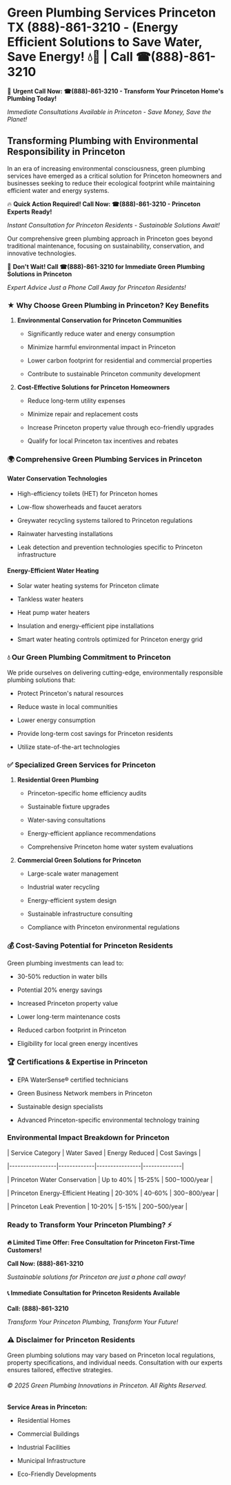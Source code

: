 # Green Plumbing Services Princeton TX (888)-861-3210 - (Energy Efficient Solutions to Save Water, Save Energy! 💧🌿 | Call ☎(888)-861-3210

🚨 **Urgent Call Now: ☎(888)-861-3210 - Transform Your Princeton Home's Plumbing Today!**
*Immediate Consultations Available in Princeton - Save Money, Save the Planet!*

## Transforming Plumbing with Environmental Responsibility in Princeton

In an era of increasing environmental consciousness, green plumbing services have emerged as a critical solution for Princeton homeowners and businesses seeking to reduce their ecological footprint while maintaining efficient water and energy systems. 

🔥 **Quick Action Required! Call Now: ☎(888)-861-3210 - Princeton Experts Ready!**
*Instant Consultation for Princeton Residents - Sustainable Solutions Await!*

Our comprehensive green plumbing approach in Princeton goes beyond traditional maintenance, focusing on sustainability, conservation, and innovative technologies.

🚨 **Don't Wait! Call ☎(888)-861-3210 for Immediate Green Plumbing Solutions in Princeton**
*Expert Advice Just a Phone Call Away for Princeton Residents!*

### ★ Why Choose Green Plumbing in Princeton? Key Benefits

1. **Environmental Conservation for Princeton Communities** 
   - Significantly reduce water and energy consumption
   - Minimize harmful environmental impact in Princeton
   - Lower carbon footprint for residential and commercial properties
   - Contribute to sustainable Princeton community development

2. **Cost-Effective Solutions for Princeton Homeowners** 
   - Reduce long-term utility expenses
   - Minimize repair and replacement costs
   - Increase Princeton property value through eco-friendly upgrades
   - Qualify for local Princeton tax incentives and rebates

### 🌍 Comprehensive Green Plumbing Services in Princeton

#### Water Conservation Technologies
- High-efficiency toilets (HET) for Princeton homes
- Low-flow showerheads and faucet aerators
- Greywater recycling systems tailored to Princeton regulations
- Rainwater harvesting installations
- Leak detection and prevention technologies specific to Princeton infrastructure

#### Energy-Efficient Water Heating
- Solar water heating systems for Princeton climate
- Tankless water heaters
- Heat pump water heaters
- Insulation and energy-efficient pipe installations
- Smart water heating controls optimized for Princeton energy grid

### 💧 Our Green Plumbing Commitment to Princeton

We pride ourselves on delivering cutting-edge, environmentally responsible plumbing solutions that:
- Protect Princeton's natural resources
- Reduce waste in local communities
- Lower energy consumption
- Provide long-term cost savings for Princeton residents
- Utilize state-of-the-art technologies

### ✅ Specialized Green Services for Princeton

1. **Residential Green Plumbing**
   - Princeton-specific home efficiency audits
   - Sustainable fixture upgrades
   - Water-saving consultations
   - Energy-efficient appliance recommendations
   - Comprehensive Princeton home water system evaluations

2. **Commercial Green Solutions for Princeton**
   - Large-scale water management
   - Industrial water recycling
   - Energy-efficient system design
   - Sustainable infrastructure consulting
   - Compliance with Princeton environmental regulations

### 💰 Cost-Saving Potential for Princeton Residents

Green plumbing investments can lead to:
- 30-50% reduction in water bills
- Potential 20% energy savings
- Increased Princeton property value
- Lower long-term maintenance costs
- Reduced carbon footprint in Princeton
- Eligibility for local green energy incentives

### 🏆 Certifications & Expertise in Princeton

- EPA WaterSense® certified technicians
- Green Business Network members in Princeton
- Sustainable design specialists
- Advanced Princeton-specific environmental technology training

### Environmental Impact Breakdown for Princeton

| Service Category | Water Saved | Energy Reduced | Cost Savings |
|-----------------|-------------|----------------|--------------|
| Princeton Water Conservation | Up to 40% | 15-25% | $500-$1000/year |
| Princeton Energy-Efficient Heating | 20-30% | 40-60% | $300-$800/year |
| Princeton Leak Prevention | 10-20% | 5-15% | $200-$500/year |

### Ready to Transform Your Princeton Plumbing? ⚡

**🔥 Limited Time Offer: Free Consultation for Princeton First-Time Customers!**

**Call Now: (888)-861-3210**
*Sustainable solutions for Princeton are just a phone call away!*

#### 📞 Immediate Consultation for Princeton Residents Available

**Call: (888)-861-3210**
*Transform Your Princeton Plumbing, Transform Your Future!*

### ⚠️ Disclaimer for Princeton Residents

Green plumbing solutions may vary based on Princeton local regulations, property specifications, and individual needs. Consultation with our experts ensures tailored, effective strategies.

###### © 2025 Green Plumbing Innovations in Princeton. All Rights Reserved.

**Service Areas in Princeton:** 
- Residential Homes
- Commercial Buildings
- Industrial Facilities
- Municipal Infrastructure
- Eco-Friendly Developments